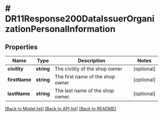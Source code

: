 # # DR11Response200DataIssuerOrganizationPersonalInformation

## Properties

Name | Type | Description | Notes
------------ | ------------- | ------------- | -------------
**civility** | **string** | The civility of the shop owner | [optional]
**firstName** | **string** | The first name of the shop owner | [optional]
**lastName** | **string** | The last name of the shop owner. | [optional]

[[Back to Model list]](../../README.md#models) [[Back to API list]](../../README.md#endpoints) [[Back to README]](../../README.md)
